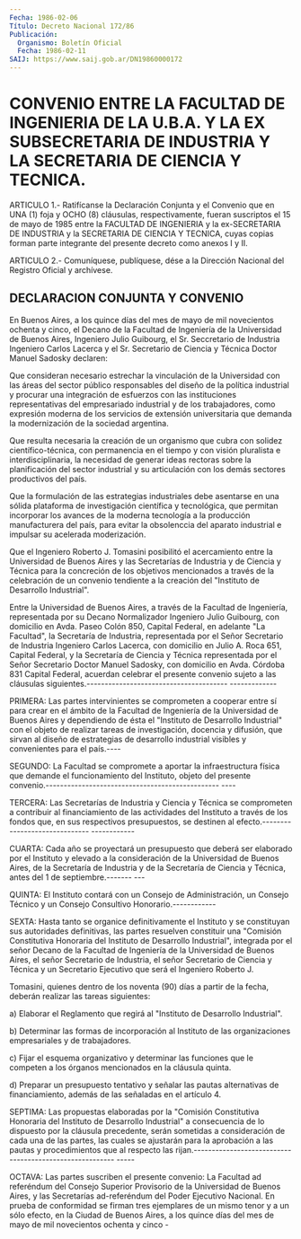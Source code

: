 ```yaml
---
Fecha: 1986-02-06
Título: Decreto Nacional 172/86
Publicación:
  Organismo: Boletín Oficial
  Fecha: 1986-02-11
SAIJ: https://www.saij.gob.ar/DN19860000172
---
```

# CONVENIO ENTRE LA FACULTAD DE INGENIERIA DE LA U.B.A. Y LA EX SUBSECRETARIA DE INDUSTRIA Y LA SECRETARIA DE CIENCIA Y TECNICA.

<a id="1"></a>
ARTICULO  1.- Ratifícanse la Declaración Conjunta y el Convenio que en UNA (1)  foja  y  OCHO  (8)  cláusulas,  respectivamente, fueran suscriptos el 15 de mayo de 1985 entre la FACULTAD  DE INGENIERIA y la  ex-SECRETARIA  DE  INDUSTRIA  y  la  SECRETARIA  DE  CIENCIA  Y TECNICA, cuyas copias forman parte integrante del presente  decreto como anexos I y II.

<a id="2"></a>
ARTICULO  2.- Comuníquese, publíquese, dése a la Dirección Nacional del Registro Oficial y archívese.

## DECLARACION CONJUNTA Y CONVENIO

<a id="1"></a>
En  Buenos  Aires,  a  los  quince  días  del  mes  de  mayo de mil novecientos    ochenta  y  cinco,  el  Decano  de  la  Facultad  de Ingeniería de la  Universidad  de  Buenos  Aires,  Ingeniero  Julio Guibourg,  el Sr. Seccretario de Industria Ingeniero Carlos Lacerca y el Sr. Secretario  de  Ciencia  y  Técnica  Doctor Manuel Sadosky declaren:

Que consideran necesario estrechar la vinculación de la Universidad  con  las  áreas  del  sector público responsables  del diseño  de  la política industrial y procurar  una  integración  de esfuerzos con  las  instituciones  representativas del empresariado industrial y de los trabajadores, como  expresión  moderna  de  los servicios  de  extensión universitaria que demanda la modernización de la sociedad argentina.

Que resulta necesaria  la  creación  de  un organismo que cubra con solidez científico-técnica, con permanencia  en  el  tiempo  y  con visión  pluralista  e  interdisciplinaria,  la necesidad de generar ideas rectoras sobre la planificación del sector  industrial  y  su articulación  con  los  demás  sectores  productivos del país.

Que la formulación de las estrategias industriales  debe  asentarse en una sólida plataforma de investigación científica y tecnológica,  que  permitan  incorporar  los  avances de la moderna tecnología a la producción manufacturera del país,  para  evitar la obsolenccia    del  aparato  industrial  e  impulsar  su  acelerada moderización.

Que el Ingeniero  Roberto  J.  Tomasini  posibilitó el acercamiento entre  la  Universidad  de  Buenos  Aires  y  las   Secretarías  de Industria  y  de  Ciencia  y  Técnica  para  la concreción  de  los objetivos  mencionados a través de la celebración  de  un  convenio tendiente a  la  creación del "Instituto de Desarrollo Industrial".

Entre la Universidad  de  Buenos  Aires, a través de la Facultad de Ingeniería,  representada  por  su  Decano  Normalizador  Ingeniero Julio Guibourg, con domicilio en Avda.  Paseo  Colón  850,  Capital Federal,  en  adelante  "La  Facultad", la Secretaría de Industria, representada por el Señor Secretario  de Industria Ingeniero Carlos Lacerca, con domicilio en Julio A. Roca  651, Capital Federal, y la Secretaría  de  Ciencia  y  Técnica  representada    por  el  Señor Secretario  Doctor  Manuel Sadosky, con domicilio en Avda.  Córdoba 831 Capital Federal,  acuerdan celebrar el presente convenio sujeto a  las cláusulas siguientes.--------------------------------------- -------------

<a id="2"></a>
PRIMERA:  Las partes intervinientes se comprometen a cooperar entre sí para crear  en  el  ámbito  de  la  Facultad de Ingeniería de la Universidad de Buenos Aires y dependiendo  de ésta el "Instituto de Desarrollo  Industrial"  con  el  objeto  de  realizar   tareas  de investigación,  docencia  y  difusión,  que  sirvan  al  diseño  de estrategias  de desarrollo industrial visibles y convenientes  para el país.----

<a id="3"></a>
SEGUNDO:  La  Facultad  se  compromete a aportar la infraestructura física  que demande el funcionamiento  del  Instituto,  objeto  del presente  convenio.------------------------------------------------ ----

TERCERA: Las  Secretarías  de  Industria  y  Ciencia  y  Técnica se comprometen  a contribuir al financiamiento de las actividades  del Instituto  a  través    de  los  fondos  que,  en  sus  respectivos presupuestos, se destinen  al efecto.------------------------------ ------------

<a id="4"></a>
CUARTA:  Cada  año  se  proyectará  un  presupuesto  que deberá ser elaborado  por  el  Instituto  y elevado a la consideración  de  la Universidad de Buenos Aires, de  la Secretaría de Industria y de la Secretaría de Ciencia y Técnica, antes  del 1 de septiembre.------- ---

<a id="5"></a>
QUINTA:  El  Instituto contará con un Consejo de Administración, un Consejo Técnico  y  un  Consejo  Consultivo  Honorario.------------

<a id="6"></a>
SEXTA:  Hasta  tanto  se organice definitivamente el Instituto y se constituyan  sus  autoridades  definitivas,  las  partes  resuelven constituir una "Comisión  Constitutiva  Honoraria  del Instituto de Desarrollo  Industrial",  integrada  por  el  señor  Decano  de  la Facultad de Ingeniería de la Universidad de Buenos Aires,  el señor Secretario  de  Industria, el señor Secretario de Ciencia y Técnica y  un  Secretario  Ejecutivo  que  será  el  Ingeniero  Roberto  J.

Tomasini, quienes dentro  de  los  noventa (90) días a partir de la fecha, deberán realizar las tareas siguientes:

a) Elaborar el Reglamento que regirá  al  "Instituto  de Desarrollo Industrial".

b)  Determinar  las  formas  de incorporación al Instituto  de  las organizaciones empresariales y de trabajadores.

c) Fijar el esquema organizativo  y determinar las funciones que le competen a los órganos mencionados  en  la  cláusula  quinta.

d)    Preparar  un  presupuesto  tentativo  y  señalar  las  pautas alternativas  de  financiamiento,  además  de  las  señaladas en el artículo 4.

<a id="7"></a>
SEPTIMA:  Las  propuestas  elaboradas por la "Comisión Constitutiva Honoraria del Instituto de Desarrollo  Industrial"  a  consecuencia de  lo  dispuesto  por  la  cláusula precedente, serán sometidas  a consideración de cada una de  las  partes,  las cuales se ajustarán para la aprobación a las pautas y procedimientos  que  al  respecto las  rijan.-------------------------------------------------------- -----

<a id="8"></a>
OCTAVA:  Las  partes suscriben el presente convenio: La Facultad ad referéndum del  Consejo  Superior  Provisorio  de la Universidad de Buenos Aires, y las Secretarías ad-referéndum del  Poder  Ejecutivo Nacional. En prueba de conformidad se firman tres ejemplares  de un mismo  tenor  y  a  un sólo efecto, en la Ciudad de Buenos Aires, a los quince días del mes  de mayo de mil novecientos ochenta y cinco -